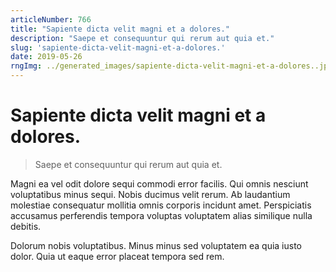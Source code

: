 ```yaml
---
articleNumber: 766
title: "Sapiente dicta velit magni et a dolores."
description: "Saepe et consequuntur qui rerum aut quia et."
slug: 'sapiente-dicta-velit-magni-et-a-dolores.'
date: 2019-05-26
rngImg: ../generated_images/sapiente-dicta-velit-magni-et-a-dolores..jpg
---
```


# Sapiente dicta velit magni et a dolores.

> Saepe et consequuntur qui rerum aut quia et.

Magni ea vel odit dolore sequi commodi error facilis. Qui omnis nesciunt voluptatibus minus sequi. Nobis ducimus velit rerum. Ab laudantium molestiae consequatur mollitia omnis corporis incidunt amet. Perspiciatis accusamus perferendis tempora voluptas voluptatem alias similique nulla debitis.
 Dolorum nobis voluptatibus. Minus minus sed voluptatem ea quia iusto dolor. Quia ut eaque error placeat tempora sed rem.
